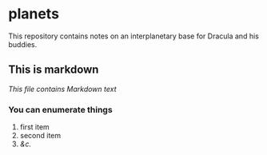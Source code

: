 # planets

This repository contains notes on an interplanetary base for Dracula and his buddies.

## This is markdown

*This file contains Markdown text*

### You can enumerate things

1. first item
2. second item
3. *&c.*
